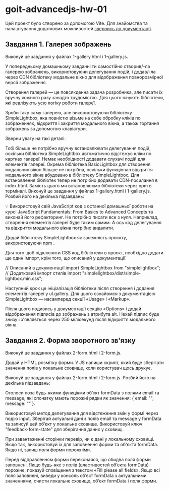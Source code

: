 # goit-advancedjs-hw-01

Цей проект було створено за допомогою Vite. Для знайомства та налаштування
додаткових можливостей [звернись до документації](https://vitejs.dev/).

## Завдання 1. Галерея зображень

Виконуй це завдання у файлах 1-gallery.html і 1-gallery.js.

У попередньому домашньому завданні ти самостійно створив/-ла галерею зображень,
використовуючи делегування подій, і додав/-ла через CDN бібліотеку модальне
вікно для відображення повнорозмірної версії зображення.

Створення галерей — це повсякденна задача розробника, але писати їх вручну
кожного разу занадто трудомістко. Для цього існують бібліотеки, які реалізують
усю логіку роботи галереї.

Зроби таку саму галерею, але використовуючи бібліотеку SimpleLightbox, яка
повністю візьме на себе обробку кліків по зображеннях, відкриття і закриття
модального вікна, а також гортання зображень за допомогою клавіатури.

Зверни увагу на такі деталі:

Тобі більше не потрібно вручну встановлювати делегування подій, оскільки
бібліотека SimpleLightbox автоматично відстежує кліки по картках галереї. Немає
необхідності додавати слухачі подій для елементів галереї. Окрема бібліотека
BasicLightbox для створення модальних вікон більше не потрібна, оскільки
функціонал відкриття модального вікна вбудовано в бібліотеку SimpleLightbox. Для
встановлення бібліотек тепер не потрібно додавати CDN-посилання в index.html.
Замість цього ми встановлюємо бібліотеки через npm в терміналі. Виконуй це
завдання у файлах 1-gallery.html і 1-gallery.js. Розбий його на декілька
підзавдань:

💡 Використовуй свій JavaScript код з останної домашньої роботи на курсi
JavaScript Fundamentals: From Basics to Advanced Concepts та виконай його
рефакторинг. Не потрібно писати все з нуля. Наприклад, створення елементів
галереї буде таким самим. А ось код делегування та відкриття модального вікна
потрібно видалити.

Додай бібліотеку SimpleLightbox як залежність проєкту, використовуючи npm .

Для того щоб підключити CSS код бібліотеки в проєкт, необхідно додати ще один
імпорт, крім того, що описаний у документації.

// Описаний в документації import SimpleLightbox from "simplelightbox"; //
Додатковий імпорт стилів import "simplelightbox/dist/simple-lightbox.min.css";

Наступний крок це ініціалізація бібліотеки після створення і додання елементів
галереї у ul.gallery. Для цього ознайомся з документацією SimpleLightbox —
насамперед секції «Usage» і «Markup».

Після цього подивись у документації секцію «Options» і додай відображення
підписів до зображень з атрибута alt. Нехай підпис буде знизу і з'являється
через 250 мілісекунд після відкриття модального вікна.

## Завдання 2. Форма зворотного зв'язку

Виконуй це завдання у файлах 2-form.html і 2-form.js.

Додай у HTML розмітку форми. У JS напиши скрипт, який буде зберігати значення
полів у локальне сховище, коли користувач щось друкує.

Виконуй це завдання у файлах 2-form.html і 2-form.js. Розбий його на декілька
підзавдань:

Оголоси поза будь-якими функціями об’єкт formData з полями email та message, які
спочатку мають порожні рядки як значення: { email: "", message: "" }.

Використовуй метод делегування для відстеження змін у формі через подію input.
Зберігай актуальні дані з полів email та message у formData та записуй цей
об’єкт у локальне сховище. Використовуй ключ "feedback-form-state" для
зберігання даних у сховищі.

При завантаженні сторінки перевір, чи є дані у локальному сховищі. Якщо так,
використовуй їх для заповнення форми та об'єкта formData. Якщо ні, залиш поля
форми порожніми.

Перед відправленням форми переконайся, що обидва поля форми заповнені. Якщо
будь-яке з полів (властивостей об’єкта formData) порожнє, показуй сповіщення з
текстом «Fill please all fields». Якщо всі поля заповнені, виведи у консоль
об’єкт formData з актуальними значеннями, очисти локальне сховище, об’єкт
formData і поля форми.
